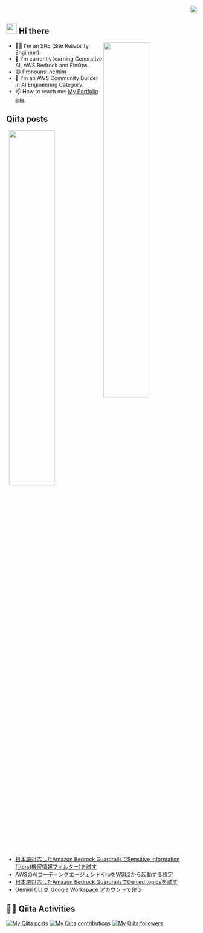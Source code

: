 <div align="right">
  <img src="https://komarev.com/ghpvc/?username=revsystem" />
</div>

## <img src="https://media.giphy.com/media/hvRJCLFzcasrR4ia7z/giphy.gif" width="28"> Hi there

<p><img align="right" width="49%" src="https://github-readme-stats.vercel.app/api?username=revsystem&theme=vue-dark&show_icons=true&locale=en&layout=compact" /></p>

- 🧑‍💻 I'm an SRE (Site Reliability Engineer).
- 🌱 I'm currently learning Generative AI, AWS Bedrock and FinOps.
- 😄 Pronouns: he/him
- 🔭 I'm an AWS Community Builder in AI Engineering Category.
- 📫 How to reach me: [My Portfolio site](https://rev-system.net).

## Qiita posts

<p><img align="right" width="49%" src="https://github-readme-stats.vercel.app/api/top-langs/?username=revsystem&theme=vue-dark&layout=compact" /></p>

<!-- BLOG-POST-LIST:START -->
- [日本語対応したAmazon Bedrock GuardrailsでSensitive information filters&lpar;機密情報フィルター&rpar;を試す](https://qiita.com/revsystem/items/e8dadf3fcf18749ed7c1)
- [AWSのAIコーディングエージェントKiroをWSL2から起動する設定](https://qiita.com/revsystem/items/cb0470f3a8de2a25d71a)
- [日本語対応したAmazon Bedrock GuardrailsでDenied topicsを試す](https://qiita.com/revsystem/items/3bb73cbe912b3ac18834)
- [Gemini CLI を Google Workspace アカウントで使う](https://qiita.com/revsystem/items/34e65c59f05f97357d71)
<!-- BLOG-POST-LIST:END -->

## 🏃‍♀️ Qiita Activities

[![My Qiita posts](https://qiita-badge.apiapi.app/s/revsystem/posts.svg)](http://qiita.com/revsystem) [![My Qiita contributions](https://qiita-badge.apiapi.app/s/revsystem/contributions.svg)](http://qiita.com/revsystem) [![My Qiita followers](https://qiita-badge.apiapi.app/s/revsystem/followers.svg)](http://qiita.com/revsystem)
